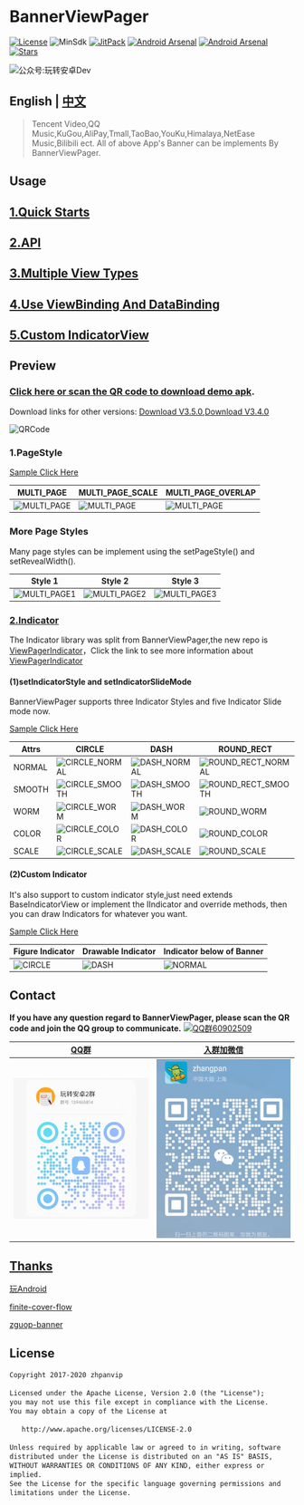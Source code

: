 # BannerViewPager

[![License](https://img.shields.io/github/license/zhpanvip/BannerViewPager)](https://github.com/zhpanvip/BannerViewPager/blob/master/LICENSE)
![MinSdk](https://img.shields.io/badge/API-19%2B-brightgreen)
[![JitPack](https://jitpack.io/v/zhpanvip/BannerViewPager.svg)](https://jitpack.io/#zhpanvip/BannerViewPager)
[![Android Arsenal](https://img.shields.io/badge/Android%20Arsenal-BannerViewPager-brightgreen.svg?style=flat)](https://android-arsenal.com/details/1/7961)
[![Android Arsenal](https://img.shields.io/badge/Android%20Arsenal-ViewPagerIndicator-brightgreen.svg?style=flat)](https://github.com/zhpanvip/viewpagerindicator)
[![Stars](https://img.shields.io/github/stars/zhpanvip/BannerViewPager)](https://github.com/zhpanvip/BannerViewPager/stargazers)

![公众号:玩转安卓Dev](https://cdn.jsdelivr.net/gh/zhpanvip/images/project/group/wechat_dyh.png)


## English | [中文](https://github.com/zhpanvip/BannerViewPager/blob/master/README_CN.md)

> Tencent Video,QQ Music,KuGou,AliPay,Tmall,TaoBao,YouKu,Himalaya,NetEase Music,Bilibili ect. All of above App's Banner can be implements By BannerViewPager.


## Usage

## [1.Quick Starts](https://github.com/zhpanvip/BannerViewPager/wiki/01.Quick-Starts)

## [2.API](https://github.com/zhpanvip/BannerViewPager/wiki/02.Docment)

## [3.Multiple View Types](https://github.com/zhpanvip/BannerViewPager/wiki/03.Multiple-View-Types)

## [4.Use ViewBinding And DataBinding](https://github.com/zhpanvip/BannerViewPager/wiki/04.Use-ViewBinding-And-DataBinding)

## [5.Custom IndicatorView](https://github.com/zhpanvip/BannerViewPager/wiki/05.Custom-IndicatorView)


## Preview

 ### [Click here or scan the QR code to download demo apk](https://www.pgyer.com/bannerviewpager).

Download links for other
versions: [Download V3.5.0](https://www.pgyer.com/6c1abffc266a799fee559f1edc2cf6ff),[Download
V3.4.0](https://www.pgyer.com/8c1deb4b38ea81d9c62e639dcdeeba39)

![QRCode](https://cdn.jsdelivr.net/gh/zhpanvip/images/project/banner/qrcode.png)


### 1.PageStyle

[Sample Click Here](https://github.com/zhpanvip/BannerViewPager/blob/master/app/src/main/java/com/example/zhpan/banner/fragment/PageFragment.kt)

| MULTI_PAGE |MULTI_PAGE_SCALE | MULTI_PAGE_OVERLAP |
|--|--|--|
| ![MULTI_PAGE](https://cdn.jsdelivr.net/gh/zhpanvip/images/project/banner/page_style_multi.gif) |![MULTI_PAGE](https://cdn.jsdelivr.net/gh/zhpanvip/images/project/banner/page_style_multi_scale.gif) |![MULTI_PAGE](https://cdn.jsdelivr.net/gh/zhpanvip/images/project/banner/page_style_multi_overlay.gif) |

### More Page Styles

Many page styles can be implement using the setPageStyle() and setRevealWidth().

| Style 1 | Style 2 | Style 3 |
|--|--|--|
| ![MULTI_PAGE1](https://cdn.jsdelivr.net/gh/zhpanvip/images/project/banner/page_style_1.gif) |![MULTI_PAGE2](https://cdn.jsdelivr.net/gh/zhpanvip/images/project/banner/page_style_2.gif) |![MULTI_PAGE3](https://cdn.jsdelivr.net/gh/zhpanvip/images/project/banner/page_style_3.gif) |

### [2.Indicator](https://github.com/zhpanvip/viewpagerindicator)

The Indicator library was split from BannerViewPager,the new repo is [ViewPagerIndicator](https://github.com/zhpanvip/viewpagerindicator)，Click the link to see more information about [ViewPagerIndicator](https://github.com/zhpanvip/viewpagerindicator)

#### (1)setIndicatorStyle and setIndicatorSlideMode

BannerViewPager supports three Indicator Styles and five Indicator Slide mode now.

[Sample Click Here](https://github.com/zhpanvip/BannerViewPager/blob/master/app/src/main/java/com/example/zhpan/banner/fragment/IndicatorFragment.java)

| Attrs | CIRCLE | DASH | ROUND_RECT |
|--|--|--|--|
| NORMAL| ![CIRCLE_NORMAL](https://cdn.jsdelivr.net/gh/zhpanvip/images/project/indicator/slide_circle_normal.gif) | ![DASH_NORMAL](https://cdn.jsdelivr.net/gh/zhpanvip/images/project/indicator/style_dash_normal.gif) | ![ROUND_RECT_NORMAL](https://cdn.jsdelivr.net/gh/zhpanvip/images/project/indicator/style_round_rect_normal.gif) |
| SMOOTH| ![CIRCLE_SMOOTH](https://cdn.jsdelivr.net/gh/zhpanvip/images/project/indicator/slide_circle_smooth.gif) | ![DASH_SMOOTH](https://cdn.jsdelivr.net/gh/zhpanvip/images/project/indicator/style_dash_smooth.gif) | ![ROUND_RECT_SMOOTH](https://cdn.jsdelivr.net/gh/zhpanvip/images/project/indicator/style_round_rect_smooth.gif) |
| WORM| ![CIRCLE_WORM](https://cdn.jsdelivr.net/gh/zhpanvip/images/project/indicator/slide_circle_worm.gif) | ![DASH_WORM](https://cdn.jsdelivr.net/gh/zhpanvip/images/project/indicator/style_dash_worm.gif) | ![ROUND_WORM](https://cdn.jsdelivr.net/gh/zhpanvip/images/project/indicator/style_round_rect_worm.gif) |
| COLOR| ![CIRCLE_COLOR](https://cdn.jsdelivr.net/gh/zhpanvip/images/project/indicator/slide_circle_color.gif) | ![DASH_COLOR](https://cdn.jsdelivr.net/gh/zhpanvip/images/project/indicator/style_dash_color.gif) | ![ROUND_COLOR](https://cdn.jsdelivr.net/gh/zhpanvip/images/project/indicator/style_round_rect_color.gif) |
| SCALE| ![CIRCLE_SCALE](https://cdn.jsdelivr.net/gh/zhpanvip/images/project/indicator/slide_circle_scale.gif) | ![DASH_SCALE](https://cdn.jsdelivr.net/gh/zhpanvip/images/project/indicator/style_dash_scale.gif) | ![ROUND_SCALE](https://cdn.jsdelivr.net/gh/zhpanvip/images/project/indicator/style_round_rect_scale.gif) |
#### (2)Custom Indicator

It's also support to custom indicator style,just need extends BaseIndicatorView or implement the IIndicator and override methods, then you can draw Indicators for whatever you want.

[Sample Click Here](https://github.com/zhpanvip/BannerViewPager/blob/master/app/src/main/java/com/example/zhpan/banner/fragment/OthersFragment.java)

| Figure Indicator | Drawable Indicator | Indicator below of Banner |
|--|--|--|
| ![CIRCLE](https://cdn.jsdelivr.net/gh/zhpanvip/images/project/banner/style_custum.gif) | ![DASH](https://cdn.jsdelivr.net/gh/zhpanvip/images/project/banner/style_custom2.gif) | ![NORMAL](https://cdn.jsdelivr.net/gh/zhpanvip/images/project/banner/style_custom1.gif) |


## Contact

 **If you have any question regard to BannerViewPager, please scan the QR code and join the QQ group to communicate.** <a target="_blank" href="https://qm.qq.com/cgi-bin/qm/qr?k=yHQU7OuoIazbu8vXGt1wC37RsPzhnR61&jump_from=webapi"><img border="0" 
                                                                                                                         src="https://pub.idqqimg.com/wpa/images/group.png" alt="QQ群60902509" title="QQ群60902509">
 
| QQ群 | 入群加微信 |
|--|--|
| ![QQ Group](https://github.com/zhpanvip/images/blob/master/project/group/qq_group.png) |  ![WeChat](https://github.com/zhpanvip/images/blob/master/project/group/wechat.png) |


## Thanks

[玩Android](https://wanandroid.com/)

[finite-cover-flow](https://github.com/KoderLabs/finite-cover-flow)

[zguop-banner](https://github.com/zguop/banner)

License
-------

    Copyright 2017-2020 zhpanvip

    Licensed under the Apache License, Version 2.0 (the "License");
    you may not use this file except in compliance with the License.
    You may obtain a copy of the License at

       http://www.apache.org/licenses/LICENSE-2.0

    Unless required by applicable law or agreed to in writing, software
    distributed under the License is distributed on an "AS IS" BASIS,
    WITHOUT WARRANTIES OR CONDITIONS OF ANY KIND, either express or implied.
    See the License for the specific language governing permissions and
    limitations under the License.







